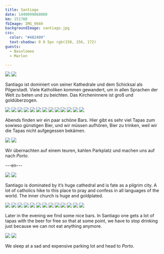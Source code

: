 ```yaml
---
title: Santiago
date: 1440099068000
km: 151788
fbImage: IMG_9949
backgroundImage: santiago.jpg
css:
  color: "#482409"
  text-shadow: 0 0 5px rgb(150, 156, 172)
guests:
  - Basolomeo
  - Marlon

---
```


![](IMG_9951)
![](IMG_9949)

Santiago ist dominiert von seiner Kathedrale und dem Schicksal als Pilgerstadt. Viele Katholiken kommen gewandert, um in allen Sprachen der Welt zu beten und zu beichten. Das Kircheninnere ist groß und goldüberzogen.

![](IMG_9956)
![](IMG_9960)
![](IMG_9965)
![](IMG_9973)
![](IMG_9974)
![](IMG_9976)
![](IMG_9980)
![](IMG_9982)
![](IMG_9983)
![](IMG_9990)
![](IMG_9995)
![](IMG_9996)
![](IMG_9998)

Abends finden wir ein paar schöne Bars. Hier gibt es sehr viel Tapas zum sowieso günstigen Bier, und wir müssen aufhören, Bier zu trinken, weil wir die Tapas nicht aufgegessen bekämen.

![](IMG_9999)
![](DSC01449)

Wir übernachten auf einem teuren, kahlen Parkplatz und machen uns auf nach *Porto*.

---en---


![](IMG_9951)
![](IMG_9949)

Santiago is dominated by it’s huge cathedral and is fate as a pilgrim city. A lot of catholics hike to this place to pray and confess in all languages of the world. The inner church is huge and goldplated.

![](IMG_9956)
![](IMG_9960)
![](IMG_9965)
![](IMG_9973)
![](IMG_9974)
![](IMG_9976)
![](IMG_9980)
![](IMG_9982)
![](IMG_9983)
![](IMG_9990)
![](IMG_9995)
![](IMG_9996)
![](IMG_9998)

Later in the evening we find some nice bars. In Santiago one gets a lot of tapas with the beer for free so that at some point, we have to stop drinking just because we can not eat anything anymore. 

![](IMG_9999)
![](DSC01449)

We sleep at a sad and expensive parking lot and head to *Porto*.